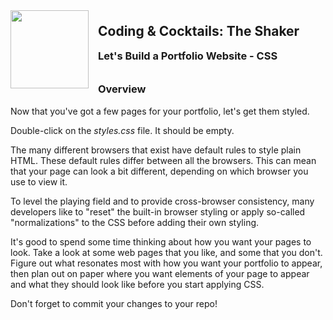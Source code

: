 <div>
    <img src="images/logo.png" style="float: left; margin: 0px 15px 15px 0px; height:125px;">
    <h2 style="display:inline-block;margin-top:1em;">Coding &amp; Cocktails: The Shaker</h2>
    <h3 style="margin-top:0;margin-bottom:2em;">Let's Build a Portfolio Website - CSS</h3>
</div>

### Overview

Now that you've got a few pages for your portfolio, let's get them styled.

Double-click on the _styles.css_ file. It should be empty.

The many different browsers that exist have default rules to style plain HTML. These default rules differ between all the browsers. This can mean that your page can look a bit different, depending on which browser you use to view it.

To level the playing field and to provide cross-browser consistency, many developers like to "reset" the built-in browser styling or apply so-called "normalizations" to the CSS before adding their own styling. 

It's good to spend some time thinking about how you want your pages to look. Take a look at some web pages that you like, and some that you don't. Figure out what resonates most with how you want your portfolio to appear, then plan out on paper where you want elements of your page to appear and what they should look like before you start applying CSS.

Don't forget to commit your changes to your repo!